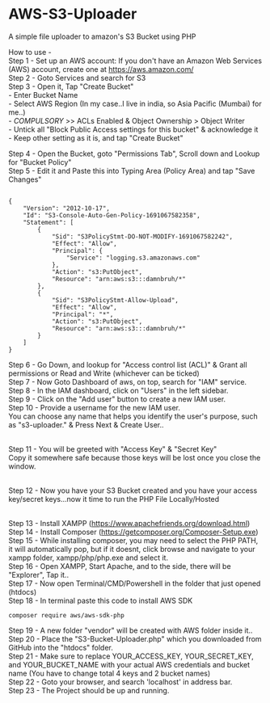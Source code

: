 # AWS-S3-Uploader
A simple file uploader to amazon's S3 Bucket using PHP

How to use - <br>
Step 1 - Set up an AWS account: If you don't have an Amazon Web Services (AWS) account, create one at https://aws.amazon.com/<br>
Step 2 - Goto Services and search for S3<br>
Step 3 - Open it, Tap "Create Bucket" <br>
          - Enter Bucket Name<br>
          - Select AWS Region (In my case..I live in india, so Asia Pacific (Mumbai) for me..)<br>
          - *COMPULSORY* >> ACLs Enabled & Object Ownership > Object Writer<br>
          - Untick all "Block Public Access settings for this bucket" & acknowledge it
          - Keep other setting as it is, and tap "Create Bucket"
          
Step 4 - Open the Bucket, goto "Permissions Tab", Scroll down and Lookup for "Bucket Policy"<br>
Step 5 - Edit it and Paste this into Typing Area (Policy Area) and tap "Save Changes"<br>

```

{
    "Version": "2012-10-17",
    "Id": "S3-Console-Auto-Gen-Policy-1691067582358",
    "Statement": [
        {
            "Sid": "S3PolicyStmt-DO-NOT-MODIFY-1691067582242",
            "Effect": "Allow",
            "Principal": {
                "Service": "logging.s3.amazonaws.com"
            },
            "Action": "s3:PutObject",
            "Resource": "arn:aws:s3:::damnbruh/*"
        },
        {
            "Sid": "S3PolicyStmt-Allow-Upload",
            "Effect": "Allow",
            "Principal": "*",
            "Action": "s3:PutObject",
            "Resource": "arn:aws:s3:::damnbruh/*"
        }
    ]
}

```
Step 6 - Go Down, and lookup for "Access control list (ACL)" & Grant all permissions or Read and Write (whichever can be ticked)<br>
Step 7 - Now Goto Dashboard of aws, on top, search for "IAM" service.<br>
Step 8 - In the IAM dashboard, click on "Users" in the left sidebar.<br>
Step 9 - Click on the "Add user" button to create a new IAM user.<br>
Step 10 - Provide a username for the new IAM user. <br>
You can choose any name that helps you identify the user's purpose, such as "s3-uploader." & Press Next & Create User..<br><br>

Step 11 - You will be greeted with "Access Key" & "Secret Key"<br>
Copy it somewhere safe because those keys will be lost once you close the window.<br><br>

Step 12 - Now you have your S3 Bucket created and you have your access key/secret keys...now it time to run the PHP File Locally/Hosted<br><br>

Step 13 - Install XAMPP (https://www.apachefriends.org/download.html)<br>
Step 14 - Install Composer (https://getcomposer.org/Composer-Setup.exe)<br>
Step 15 - While installing composer, you may need to select the PHP PATH, it will automatically pop, but if it doesnt, click browse and navigate to your xampp folder, xampp/php/php.exe and select it.<br>
Step 16 - Open XAMPP, Start Apache, and to the side, there will be "Explorer", Tap it..<br>
Step 17 - Now open Terminal/CMD/Powershell in the folder that just opened (htdocs)<br>
Step 18 - In terminal paste this code to install AWS SDK<br>
```
composer require aws/aws-sdk-php
```
Step 19 - A new folder "vendor" will be created with AWS folder inside it..<br>
Step 20 - Place the "S3-Bucket-Uploader.php" which you downloaded from GitHub into the "htdocs" folder.<br>
Step 21 - Make sure to replace YOUR_ACCESS_KEY, YOUR_SECRET_KEY, and YOUR_BUCKET_NAME with your actual AWS credentials and bucket name (You have to change total 4 keys and 2 bucket names)<br>
Step 22 - Goto your browser, and search 'localhost' in address bar.<br>
Step 23 - The Project should be up and running.<br>
